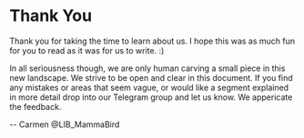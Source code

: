 # Thank You

Thank you for taking the time to learn about us. I hope this was as much fun for you to read as it was for us to write. :)

In all seriousness though, we are only human carving a small piece in this new landscape. We strive to be open and clear in this document. If you find any mistakes or areas that seem vague, or would like a segment explained in more detail drop into our Telegram group and let us know. We appericate the feedback.

\-- Carmen @LIB\_MammaBird
